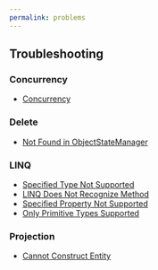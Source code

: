 ```yaml
---
permalink: problems
---
```


## Troubleshooting

<h3>Concurrency</h3>
<ul>
	<li><a href="{{ site.github.url }}/concurrency">Concurrency</a></li>
</ul>
<h3>Delete</h3>
<ul>
	<li><a href="{{ site.github.url }}/not-found-in-object-state-manager">Not Found in ObjectStateManager</a></li>
</ul>
<h3>LINQ</h3>
<ul>
	<li><a href="{{ site.github.url }}/specified-type-not-supported">Specified Type Not Supported</a></li>
	<li><a href="{{ site.github.url }}/linq-does-not-recognize-method">LINQ Does Not Recognize Method</a></li>
	<li><a href="{{ site.github.url }}/specified-property-not-supported">Specified Property Not Supported</a></li>
    <li><a href="{{ site.github.url }}/only-primitive-types-supported">Only Primitive Types Supported</a></li>
</ul>
<h3>Projection</h3>
<ul>
	<li><a href="{{ site.github.url }}/cannot-construct-entity">Cannot Construct Entity</a></li>
</ul>